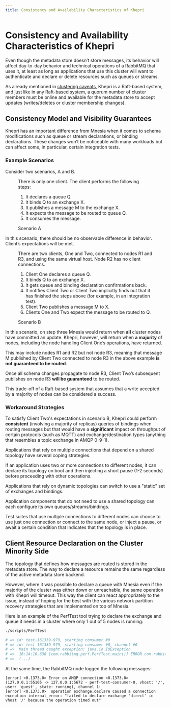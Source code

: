 ```yaml
---
title: Consistency and Availability Characteristics of Khepri
---
```


# Consistency and Availability Characteristics of Khepri

Even though the metadata store doesn’t store messages, its behavior will affect
day-to-day behavior and technical operations of a RabbitMQ that uses it, at
least as long as applications that use this cluster will want to authenticate
and declare or delete resources such as queues or streams.

As already mentioned in [clustering caveats](./clustering#caveats), Khepri is a
Raft-based system, and just like in any Raft-based system, a quorum number of
cluster members must be online and available for the metadata store to accept
updates (writes/deletes or cluster membership changes).

## Consistency Model and Visibility Guarantees

Khepri has an important difference from Mnesia when it comes to schema
modifications such as queue or stream declarations, or binding declarations.
These changes won’t be noticeable with many workloads but can affect some, in
particular, certain integration tests.

### Example Scenarios

Consider two scenarios, A and B.

<figure style={{width: "inherit",}}>
<div className={"figure"}>
There is only one client. The client performs the following steps:

1. It declares a queue Q.
2. It binds Q to an exchange X.
3. It publishes a message M to the exchange X.
4. It expects the message to be routed to queue Q.
5. It consumes the message.
</div>
<figcaption>Scenario A</figcaption>
</figure>

In this scenario, there should be no observable difference in behavior.
Client’s expectations will be met.

<figure style={{width: "inherit",}}>
<div className={"figure"}>
There are two clients, One and Two, connected to nodes R1 and R3, and using the
same virtual host. Node R2 has no client connections.

1. Client One declares a queue Q.
2. It binds Q to an exchange X.
3. It gets queue and binding declaration confirmations back.
4. It notifies Client Two or Client Two implicitly finds out that it has
   finished the steps above (for example, in an integration test).
5. Client Two publishes a message M to X.
6. Clients One and Two expect the message to be routed to Q.
</div>
<figcaption>Scenario B</figcaption>
</figure>

In this scenario, on step three Mnesia would return when **all** cluster nodes
have committed an update. Khepri, however, will return when **a majority** of
nodes, including the node handling Client One’s operations, have returned.

This may include nodes R1 and R2 but not node R3, meaning that message M
published by Client Two connected to node R3 in the above example **is not
guaranteed to be routed**.

Once all schema changes propagate to node R3, Client Two’s subsequent
publishes on node R3 **will be guaranteed** to be routed.

This trade-off of a Raft-based system that assumes that a write accepted by a
majority of nodes can be considered a success.

### Workaround Strategies

To satisfy Client Two's expectations in scenario B, Khepri could perform
**consistent** (involving a majority of replicas) queries of bindings when
routing messages but that would have a **significant** impact on throughput of
certain protocols (such as MQTT) and exchange/destination types (anything that
resembles a topic exchange in AMQP 0-9-1).

Applications that rely on multiple connections that depend on a shared topology
have several coping strategies.

If an application uses two or more connections to different nodes, it can
declare its topology on boot and then injecting a short pause (1-2 seconds)
before proceeding with other operations.

Applications that rely on dynamic topologies can switch to use a "static" set
of exchanges and bindings.

Application components that do not need to use a shared topology can each
configure its own queues/streams/bindings.

Test suites that use multiple connections to different nodes can choose to use
just one connection or connect to the same node, or inject a pause, or await a
certain condition that indicates that the topology is in place.


## Client Resource Declaration on the Cluster Minority Side

The topology that defines how messages are routed is stored in the metadata
store. The way to declare a resource remains the same regardless of the active
metadata store backend.

However, where it was possible to declare a queue with Mnesia even if the
majority of the cluster was either down or unreachable, the same operation with
Khepri will timeout. This way the client can react appropriately to the issue,
instead of hoping for the best with the various network partition recovery
strategies that are implemented on top of Mnesia.

Here is an example of the PerfTest tool trying to declare the exchange and
queue it needs in a cluster where only 1 out of 5 nodes is running:

```bash
./scripts/PerfTest

# => id: test-161339-979, starting consumer #0
# => id: test-161339-979, starting consumer #0, channel #0
# =>  Main thread caught exception: java.io.IOException
# =>  16:14:10.638 [com.rabbitmq.perf.PerfTest.main()] ERROR com.rabbitmq.perf.PerfTest - Main thread caught exception
# =>  (...)
```

At the same time, the RabbitMQ node logged the following messages:

```
[error] <0.1373.0> Error on AMQP connection <0.1373.0> (127.0.0.1:55165 -> 127.0.0.1:5672 - perf-test-consumer-0, vhost: '/', user: 'guest', state: running), channel 1:
[error] <0.1373.0>  operation exchange.declare caused a connection exception internal_error: "failed to declare exchange 'direct' in vhost '/' because the operation timed out"
```
